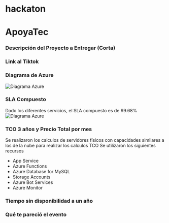 # hackaton


# ApoyaTec

### Descripción del Proyecto a Entregar (Corta)

### Link al Tiktok

### Diagrama de Azure
![Diagrama Azure](https://github.com/OsirisSosa/hackaton/blob/4cb7a0754a74bc7e035025ffe1f44b763c239163/images/diagrama%20azure.png)

### SLA Compuesto
Dado los diferentes servicios, el SLA compuesto es de 99.68%
![Diagrama Azure](https://github.com/OsirisSosa/hackaton/blob/54c6771fae4b8f3670fdca5a14ae8bb03c860831/images/sla%20.png)

### TCO 3 años y Precio Total por mes
Se realizaron los calculos de servidores físicos con capacidades similares a los de la nube para realizar los calculos TCO
Se utilizaron los siguientes recursos
<ul>
  <li>App Service</li>
  <li>Azure Functions</li>
  <li>Azure Database for MySQL</li>
  <li>Storage Accounts</li>
  <li>Azure Bot Services</li>
  <li>Azure Monitor</li>
</ul>

### Tiempo sin disponibilidad a un año


### Qué te pareció el evento
